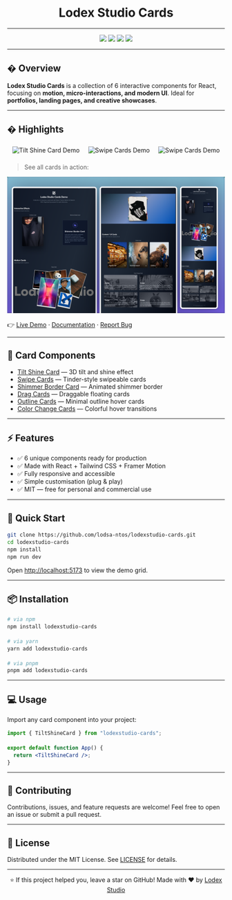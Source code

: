 
# <h1 align="center"> Lodex Studio Cards </h1>

---

<p align="center">
  <a href="#"><img src="https://img.shields.io/github/stars/lodsa-ntos/lodexstudio-cards?style=flat-square"></a>
  <a href="#"><img src="https://img.shields.io/github/forks/lodsa-ntos/lodexstudio-cards?style=flat-square"></a>
  <a href="#"><img src="https://img.shields.io/github/issues/lodsa-ntos/lodexstudio-cards?style=flat-square"></a>
  <a href="#"><img src="https://img.shields.io/github/license/lodsa-ntos/lodexstudio-cards?style=flat-square"></a>
</p>

---

## � Overview

**Lodex Studio Cards** is a collection of 6 interactive components for React, focusing on **motion, micro-interactions, and modern UI**. Ideal for **portfolios, landing pages, and creative showcases**.

---

## � Highlights

<p align="center">
  <img src="./public/highlight-tiltshine.gif" alt="Tilt Shine Card Demo" width="340" height="240" style="margin:8px;" />
  <img src="./public/highlight-swipecards.gif" alt="Swipe Cards Demo" width="340" height="240" style="margin:8px;" />
   <img src="./public/highlight-dragcards.gif" alt="Swipe Cards Demo" width="340" height="240" style="margin:8px;" />
</p>

> See all cards in action:

<p align="center">
  <img src="./public/demo-grid-screenshot.png" alt="Lodex Studio Cards Demo" />
</p>

👉 [Live Demo](https://lodexstudio-cards.vercel.app) · [Documentation](#) · [Report Bug](https://github.com/lodsa-ntos/lodexstudio-cards/issues)

---

## 🎨 Card Components

- [Tilt Shine Card](https://github.com/lodsa-ntos/tilt-shine-card) — 3D tilt and shine effect
- [Swipe Cards](https://github.com/lodsa-ntos/swipe-cards) — Tinder-style swipeable cards
- [Shimmer Border Card](https://github.com/lodsa-ntos/shimmer-border-card) — Animated shimmer border
- [Drag Cards](https://github.com/lodsa-ntos/drag-cards) — Draggable floating cards
- [Outline Cards](https://github.com/lodsa-ntos/outline-cards) — Minimal outline hover cards
- [Color Change Cards](https://github.com/lodsa-ntos/color-change-cards) — Colorful hover transitions

---

## ⚡ Features

- ✅ 6 unique components ready for production
- ✅ Made with React + Tailwind CSS + Framer Motion
- ✅ Fully responsive and accessible
- ✅ Simple customisation (plug & play)
- ✅ MIT — free for personal and commercial use

---

## 🚀 Quick Start

```bash
git clone https://github.com/lodsa-ntos/lodexstudio-cards.git
cd lodexstudio-cards
npm install
npm run dev
```

Open [http://localhost:5173](http://localhost:5173) to view the demo grid.

---

## 📦 Installation

```bash
# via npm
npm install lodexstudio-cards

# via yarn
yarn add lodexstudio-cards

# via pnpm
pnpm add lodexstudio-cards
```

---

## 💻 Usage

Import any card component into your project:

```jsx
import { TiltShineCard } from "lodexstudio-cards";

export default function App() {
  return <TiltShineCard />;
}
```

---

## 🤝 Contributing

Contributions, issues, and feature requests are welcome! Feel free to open an issue or submit a pull request.

---

## 📜 License

Distributed under the MIT License. See [LICENSE](./LICENSE) for details.

---

<p align="center">
  ⭐ If this project helped you, leave a star on GitHub!
  Made with ❤️ by <a href="https://lodexstudio.com">Lodex Studio</a>
</p>
